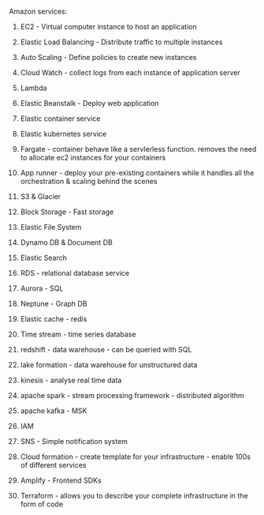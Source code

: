 Amazon services:

1. EC2 - Virtual computer instance to host an application
2. Elastic Load Balancing - Distribute traffic to multiple instances
3. Auto Scaling - Define policies to create new instances
4. Cloud Watch - collect logs from each instance of application server
5. Lambda
6. Elastic Beanstalk - Deploy web application

7. Elastic container service
8. Elastic kubernetes service
9. Fargate - container behave like a servlerless function. removes the need to allocate ec2 instances for your containers
10. App runner - deploy your pre-existing containers while it handles all the orchestration & scaling behind the scenes

11. S3 & Glacier
12. Block Storage - Fast storage
13. Elastic File System
14. Dynamo DB & Document DB
15. Elastic Search
16. RDS - relational database service
17. Aurora - SQL
18. Neptune - Graph DB
19. Elastic cache - redis
20. Time stream - time series database
21. redshift - data warehouse - can be queried with SQL
22. lake formation - data warehouse for unstructured data

23. kinesis - analyse real time data
24. apache spark - stream processing framework - distributed algorithm
25. apache kafka - MSK

26. IAM 
27. SNS - Simple notification system

28. Cloud formation - create template for your infrastructure - enable 100s of different services
29. Amplify - Frontend SDKs
30. Terraform - allows you to describe your complete infrastructure in the form of code


